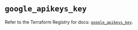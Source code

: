 # `google_apikeys_key`

Refer to the Terraform Registry for docs: [`google_apikeys_key`](https://registry.terraform.io/providers/hashicorp/google-beta/5.39.0/docs/resources/google_apikeys_key).
